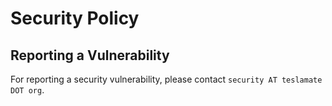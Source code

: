 # Security Policy

## Reporting a Vulnerability

For reporting a security vulnerability, please contact `security AT teslamate DOT org`.
